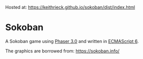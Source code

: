 Hosted at: https://keithrieck.github.io/sokoban/dist/index.html

# Sokoban

A Sokoban game using [Phaser 3.0](https://phaser.io) and written in  [ECMAScript 6](https://en.wikipedia.org/wiki/ECMAScript#6th_Edition_-_ECMAScript_2015). 

The graphics are borrowed from:  https://sokoban.info/

